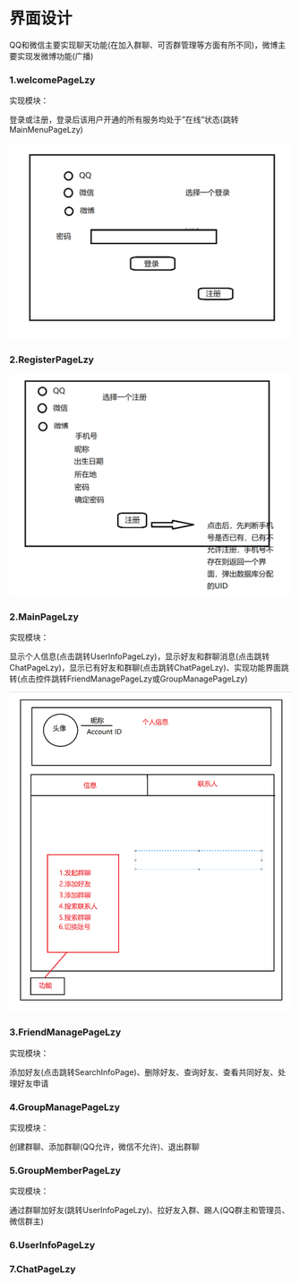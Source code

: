 # 界面设计

QQ和微信主要实现聊天功能(在加入群聊、可否群管理等方面有所不同)，微博主要实现发微博功能(广播)

### 1.welcomePageLzy

实现模块：

登录或注册，登录后该用户开通的所有服务均处于”在线”状态(跳转MainMenuPageLzy)

![image-20241102000141907](./widget_design/image-20241102000141907.png)

### 2.RegisterPageLzy

![image-20241102001621152](./widget_design/image-20241102001621152.png)

### 2.MainPageLzy

实现模块：

显示个人信息(点击跳转UserInfoPageLzy)，显示好友和群聊消息(点击跳转ChatPageLzy)，显示已有好友和群聊(点击跳转ChatPageLzy)、实现功能界面跳转(点击控件跳转FriendManagePageLzy或GroupManagePageLzy)

![image-20241106225631492](./widget_design/image-20241106225631492.png)

### 3.FriendManagePageLzy

实现模块：

添加好友(点击跳转SearchInfoPage)、删除好友、查询好友、查看共同好友、处理好友申请

### 4.GroupManagePageLzy

实现模块：

创建群聊、添加群聊(QQ允许，微信不允许)、退出群聊

### 5.GroupMemberPageLzy

实现模块：

通过群聊加好友(跳转UserInfoPageLzy)、拉好友入群、踢人(QQ群主和管理员、微信群主)

### 6.UserInfoPageLzy

### 7.ChatPageLzy

